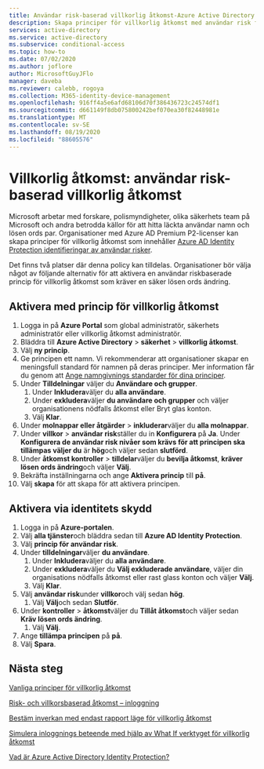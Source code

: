 ```yaml
---
title: Användar risk-baserad villkorlig åtkomst-Azure Active Directory
description: Skapa principer för villkorlig åtkomst med användar risk för identitets skydd
services: active-directory
ms.service: active-directory
ms.subservice: conditional-access
ms.topic: how-to
ms.date: 07/02/2020
ms.author: joflore
author: MicrosoftGuyJFlo
manager: daveba
ms.reviewer: calebb, rogoya
ms.collection: M365-identity-device-management
ms.openlocfilehash: 916ff4a5e6afd68106d70f386436723c24574df1
ms.sourcegitcommit: d661149f8db075800242bef070ea30f82448981e
ms.translationtype: MT
ms.contentlocale: sv-SE
ms.lasthandoff: 08/19/2020
ms.locfileid: "88605576"
---
```

# <a name="conditional-access-user-risk-based-conditional-access"></a>Villkorlig åtkomst: användar risk-baserad villkorlig åtkomst

Microsoft arbetar med forskare, polismyndigheter, olika säkerhets team på Microsoft och andra betrodda källor för att hitta läckta användar namn och lösen ords par. Organisationer med Azure AD Premium P2-licenser kan skapa principer för villkorlig åtkomst som innehåller [Azure AD Identity Protection identifieringar av användar risker](../identity-protection/concept-identity-protection-risks.md#user-risk). 

Det finns två platser där denna policy kan tilldelas. Organisationer bör välja något av följande alternativ för att aktivera en användar riskbaserade princip för villkorlig åtkomst som kräver en säker lösen ords ändring.

## <a name="enable-with-conditional-access-policy"></a>Aktivera med princip för villkorlig åtkomst

1. Logga in på **Azure Portal** som global administratör, säkerhets administratör eller villkorlig åtkomst administratör.
1. Bläddra till **Azure Active Directory**  >  **säkerhet**  >  **villkorlig åtkomst**.
1. Välj **ny princip**.
1. Ge principen ett namn. Vi rekommenderar att organisationer skapar en meningsfull standard för namnen på deras principer. Mer information får du genom att [Ange namngivnings standarder för dina principer](https://docs.microsoft.com/azure/active-directory/conditional-access/plan-conditional-access#set-naming-standards-for-your-policies).
1. Under **Tilldelningar** väljer du **Användare och grupper**.
   1. Under **Inkludera**väljer du **alla användare**.
   1. Under **exkludera**väljer **du användare och grupper** och väljer organisationens nödfalls åtkomst eller Bryt glas konton. 
   1. Välj **Klar**.
1. Under **molnappar eller åtgärder**  >  **inkluderar**väljer du **alla molnappar**.
1. Under **villkor**  >  **användar risk**ställer du in **Konfigurera** på **Ja**. Under **Konfigurera de användar risk nivåer som krävs för att principen ska tillämpas väljer du** är **hög**och väljer sedan **slutförd**.
1. Under **åtkomst kontroller**  >  **tilldelar**väljer du **bevilja åtkomst**, **kräver lösen ords ändring**och väljer **Välj**.
1. Bekräfta inställningarna och ange **Aktivera princip** till **på**.
1. Välj **skapa** för att skapa för att aktivera principen.

## <a name="enable-through-identity-protection"></a>Aktivera via identitets skydd

1. Logga in på **Azure-portalen**.
1. Välj **alla tjänster**och bläddra sedan till **Azure AD Identity Protection**.
1. Välj **princip för användar risk**.
1. Under **tilldelningar**väljer **du användare**.
   1. Under **Inkludera**väljer du **alla användare**.
   1. Under **exkludera**väljer du **Välj exkluderade användare**, väljer din organisations nödfalls åtkomst eller rast glass konton och väljer **Välj**.
   1. Välj **Klar**.
1. Välj **användar risk**under **villkor**och välj sedan **hög**.
   1. Välj **Välj**och sedan **Slutför**.
1. Under **kontroller**  >  **åtkomst**väljer du **Tillåt åtkomst**och väljer sedan **Kräv lösen ords ändring**.
   1. Välj **Välj**.
1. Ange **tillämpa principen** på **på**.
1. Välj **Spara**.

## <a name="next-steps"></a>Nästa steg

[Vanliga principer för villkorlig åtkomst](concept-conditional-access-policy-common.md)

[Risk- och villkorsbaserad åtkomst – inloggning](howto-conditional-access-policy-risk.md)

[Bestäm inverkan med endast rapport läge för villkorlig åtkomst](howto-conditional-access-report-only.md)

[Simulera inloggnings beteende med hjälp av What If verktyget för villkorlig åtkomst](troubleshoot-conditional-access-what-if.md)

[Vad är Azure Active Directory Identity Protection?](../identity-protection/overview.md)
